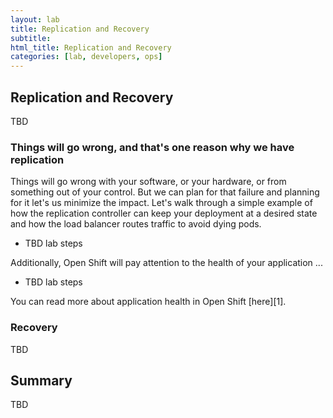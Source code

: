 ```yaml
---
layout: lab
title: Replication and Recovery
subtitle: 
html_title: Replication and Recovery
categories: [lab, developers, ops]
---
```


## Replication and Recovery
TBD

### Things will go wrong, and that's one reason why we have replication
Things will go wrong with your software, or your hardware, or from something out of your control.  But we can plan for that failure and planning for it let's us minimize the impact.  Let's walk through a simple example of how the replication controller can keep your deployment at a desired state and how the load balancer routes traffic to avoid dying pods.

* TBD lab steps

Additionally, Open Shift will pay attention to the health of your application ...

* TBD lab steps

<i class="fa fa-info-circle"></i> You can read more about application health in Open Shift [here][1].


### Recovery
TBD


## Summary
TBD
